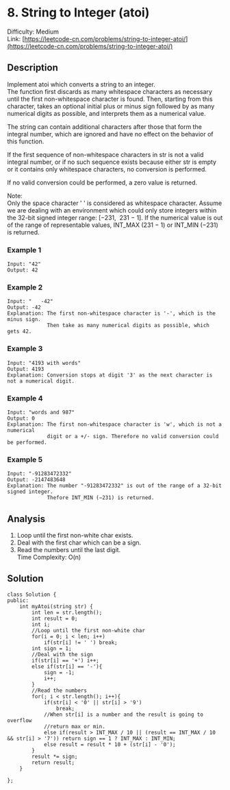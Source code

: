 # 8. String to Integer (atoi)
Difficulty: Medium  
Link: [https://leetcode-cn.com/problems/string-to-integer-atoi/](https://leetcode-cn.com/problems/string-to-integer-atoi/)
## Description
Implement atoi which converts a string to an integer.  
The function first discards as many whitespace characters as necessary until the first non-whitespace character is found. Then, starting from this character, takes an optional initial plus or minus sign followed by as many numerical digits as possible, and interprets them as a numerical value.  

The string can contain additional characters after those that form the integral number, which are ignored and have no effect on the behavior of this function.  

If the first sequence of non-whitespace characters in str is not a valid integral number, or if no such sequence exists because either str is empty or it contains only whitespace characters, no conversion is performed.  

If no valid conversion could be performed, a zero value is returned.  

Note:  
Only the space character ' ' is considered as whitespace character.
Assume we are dealing with an environment which could only store integers within the 32-bit signed integer range: [−231,  231 − 1]. If the numerical value is out of the range of representable values, INT_MAX (231 − 1) or INT_MIN (−231) is returned.  

### Example 1
``` 
Input: "42"
Output: 42
```
### Example 2
```
Input: "   -42"
Output: -42
Explanation: The first non-whitespace character is '-', which is the minus sign.
             Then take as many numerical digits as possible, which gets 42.
```
### Example 3
```
Input: "4193 with words"
Output: 4193
Explanation: Conversion stops at digit '3' as the next character is not a numerical digit.
```
### Example 4
```
Input: "words and 987"
Output: 0
Explanation: The first non-whitespace character is 'w', which is not a numerical 
             digit or a +/- sign. Therefore no valid conversion could be performed.
```
### Example 5
```
Input: "-91283472332"
Output: -2147483648
Explanation: The number "-91283472332" is out of the range of a 32-bit signed integer.
             Thefore INT_MIN (−231) is returned.
```
## Analysis
1. Loop until the first non-white char exists.
2. Deal with the first char which can be a sign.
3. Read the numbers until the last digit.  
Time Complexity: O(n)

## Solution
```
class Solution {
public:
    int myAtoi(string str) {
        int len = str.length();
        int result = 0;
        int i;
        //Loop until the first non-white char
        for(i = 0; i < len; i++)
            if(str[i] != ' ') break;
        int sign = 1;
        //Deal with the sign
        if(str[i] == '+') i++;
        else if(str[i] == '-'){
            sign = -1;
            i++;
        }
        //Read the numbers
        for(; i < str.length(); i++){
            if(str[i] < '0' || str[i] > '9')
                break;
            //When str[i] is a number and the result is going to overflow
            //return max or min.
            else if(result > INT_MAX / 10 || (result == INT_MAX / 10 && str[i] > '7')) return sign == 1 ? INT_MAX : INT_MIN;
            else result = result * 10 + (str[i] - '0');
        }
        result *= sign;
        return result;
    }
    
};
```
